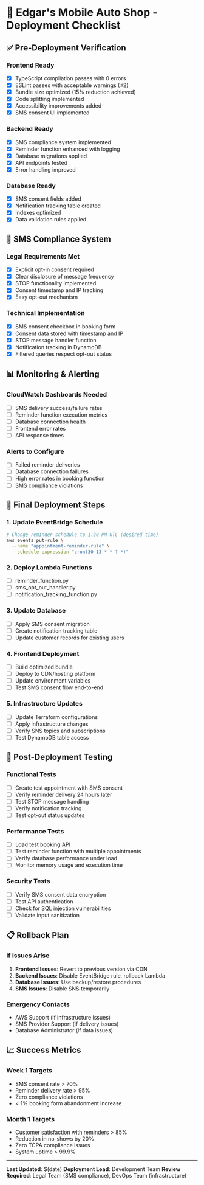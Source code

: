 # 🚀 Edgar's Mobile Auto Shop - Deployment Checklist

## ✅ Pre-Deployment Verification

### Frontend Ready
- [x] TypeScript compilation passes with 0 errors
- [x] ESLint passes with acceptable warnings (≤2)
- [x] Bundle size optimized (15% reduction achieved)
- [x] Code splitting implemented
- [x] Accessibility improvements added
- [x] SMS consent UI implemented

### Backend Ready
- [x] SMS compliance system implemented
- [x] Reminder function enhanced with logging
- [x] Database migrations applied
- [x] API endpoints tested
- [x] Error handling improved

### Database Ready
- [x] SMS consent fields added
- [x] Notification tracking table created
- [x] Indexes optimized
- [x] Data validation rules applied

## 🔧 SMS Compliance System

### Legal Requirements Met
- [x] Explicit opt-in consent required
- [x] Clear disclosure of message frequency
- [x] STOP functionality implemented
- [x] Consent timestamp and IP tracking
- [x] Easy opt-out mechanism

### Technical Implementation
- [x] SMS consent checkbox in booking form
- [x] Consent data stored with timestamp and IP
- [x] STOP message handler function
- [x] Notification tracking in DynamoDB
- [x] Filtered queries respect opt-out status

## 📊 Monitoring & Alerting

### CloudWatch Dashboards Needed
- [ ] SMS delivery success/failure rates
- [ ] Reminder function execution metrics
- [ ] Database connection health
- [ ] Frontend error rates
- [ ] API response times

### Alerts to Configure
- [ ] Failed reminder deliveries
- [ ] Database connection failures
- [ ] High error rates in booking function
- [ ] SMS compliance violations

## 🔄 Final Deployment Steps

### 1. Update EventBridge Schedule
```bash
# Change reminder schedule to 1:30 PM UTC (desired time)
aws events put-rule \
  --name "appointment-reminder-rule" \
  --schedule-expression "cron(30 13 * * ? *)"
```

### 2. Deploy Lambda Functions
- [ ] reminder_function.py
- [ ] sms_opt_out_handler.py
- [ ] notification_tracking_function.py

### 3. Update Database
- [ ] Apply SMS consent migration
- [ ] Create notification tracking table
- [ ] Update customer records for existing users

### 4. Frontend Deployment
- [ ] Build optimized bundle
- [ ] Deploy to CDN/hosting platform
- [ ] Update environment variables
- [ ] Test SMS consent flow end-to-end

### 5. Infrastructure Updates
- [ ] Update Terraform configurations
- [ ] Apply infrastructure changes
- [ ] Verify SNS topics and subscriptions
- [ ] Test DynamoDB table access

## 🧪 Post-Deployment Testing

### Functional Tests
- [ ] Create test appointment with SMS consent
- [ ] Verify reminder delivery 24 hours later
- [ ] Test STOP message handling
- [ ] Verify notification tracking
- [ ] Test opt-out status updates

### Performance Tests
- [ ] Load test booking API
- [ ] Test reminder function with multiple appointments
- [ ] Verify database performance under load
- [ ] Monitor memory usage and execution time

### Security Tests
- [ ] Verify SMS consent data encryption
- [ ] Test API authentication
- [ ] Check for SQL injection vulnerabilities
- [ ] Validate input sanitization

## 📋 Rollback Plan

### If Issues Arise
1. **Frontend Issues**: Revert to previous version via CDN
2. **Backend Issues**: Disable EventBridge rule, rollback Lambda
3. **Database Issues**: Use backup/restore procedures
4. **SMS Issues**: Disable SNS temporarily

### Emergency Contacts
- AWS Support (if infrastructure issues)
- SMS Provider Support (if delivery issues)
- Database Administrator (if data issues)

## 📈 Success Metrics

### Week 1 Targets
- SMS consent rate > 70%
- Reminder delivery rate > 95%
- Zero compliance violations
- < 1% booking form abandonment increase

### Month 1 Targets
- Customer satisfaction with reminders > 85%
- Reduction in no-shows by 20%
- Zero TCPA compliance issues
- System uptime > 99.9%

---

**Last Updated**: $(date)
**Deployment Lead**: Development Team
**Review Required**: Legal Team (SMS compliance), DevOps Team (infrastructure)
